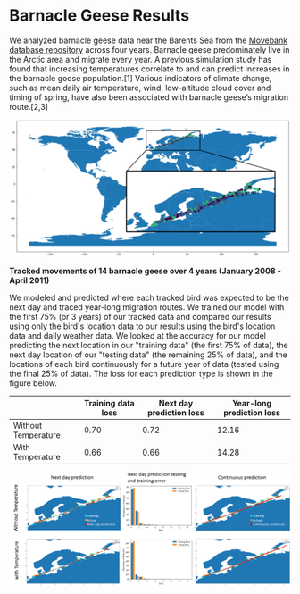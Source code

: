 # Barnacle Geese Results 

We analyzed barnacle geese data near the Barents Sea from the [Movebank database repository](www.movebank.org) across four years. Barnacle geese predominately live in the Arctic area and migrate every year. A previous simulation study has found that increasing temperatures correlate to and can predict increases in the barnacle goose population.[1] Various indicators of climate change, such as mean daily air temperature, wind, low-altitude cloud cover and timing of spring, have also been associated with barnacle geese’s migration route.[2,3]

![alt="Geese tracks" width="240", height="180" border="10"](https://github.com/JSRist0028/animalmigration/blob/3bc2be85841a5446790dae1d9d96fb33ac6c8285/website/barnaclegeesetracks.png?raw=true)

**Tracked movements of 14 barnacle geese over 4 years (January 2008 - April 2011)**


We modeled and predicted where each tracked bird was expected to be the next day and traced year-long migration routes. We trained our model with the first 75% (or 3 years) of our tracked data and compared our results using only the bird's location data to our results using the bird's location data and daily weather data. We looked at the accuracy for our model predicting the next location in our "training data" (the first 75% of data), the next day location of our "testing data" (the remaining 25% of data), and the locations of each bird continuously for a future year of data (tested using the final 25% of data). The loss for each prediction type is shown in the figure below.


|    | Training data loss | Next day prediction loss | Year-long prediction loss |
| --- | --- | --- | --- |
| Without Temperature | 0.70 | 0.72 | 12.16 |
| With Temperature | 0.66 | 0.66 | 14.28 | 


![alt="Geese results" width="880" border="10"](https://github.com/JSRist0028/animalmigration/blob/9a4bd8714fd4ff9d416e240912bcea060301591f/website/goose_results.PNG?raw=true)
